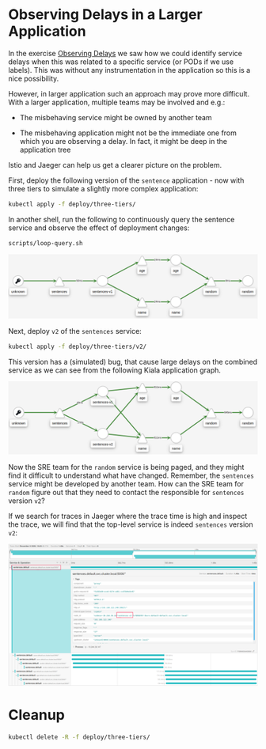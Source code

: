 # Observing Delays in a Larger Application

In the exercise [Observing Delays](request-delays.md) we saw how we could
identify service delays when this was related to a specific service (or PODs if
we use labels). This was without any instrumentation in the application so this
is a nice possibility.

However, in larger application such an approach may prove more difficult. With a
larger application, multiple teams may be involved and e.g.:

- The misbehaving service might be owned by another team

- The misbehaving application might not be the immediate one from which you are
  observing a delay. In fact, it might be deep in the application tree

Istio and Jaeger can help us get a clearer picture on the problem.

First, deploy the following version of the `sentence` application - now with
three tiers to simulate a slightly more complex application:

```sh
kubectl apply -f deploy/three-tiers/
```

In another shell, run the following to continuously query the sentence service
and observe the effect of deployment changes:

```sh
scripts/loop-query.sh
```

![No delays with v1](images/kiali-three-tiers-1.png)

Next, deploy `v2` of the `sentences` service:

```sh
kubectl apply -f deploy/three-tiers/v2/
```

This version has a (simulated) bug, that cause large delays on the combined
service as we can see from the following Kiala application graph.

![Delays with v2](images/kiali-three-tiers-2.png)

Now the SRE team for the `random` service is being paged, and they might find it
difficult to understand what have changed. Remember, the `sentences` service
might be developed by another team. How can the SRE team for `random` figure out
that they need to contact the responsible for `sentences` version `v2`?

If we search for traces in Jaeger where the trace time is high and inspect the
trace, we will find that the top-level service is indeed `sentences` version
`v2`:

![Traces in Jaeger](images/jaeger-three-tiers-1-anno.png)

# Cleanup

```sh
kubectl delete -R -f deploy/three-tiers/
```
